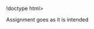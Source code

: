 !doctype html>
<html>
<head>
<title>my first html page</title>
</head>

<body>
Assignment goes as it is intended
</body>
</html>
